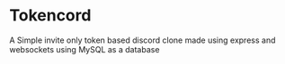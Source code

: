 # Tokencord
A Simple invite only token based discord clone made using express and websockets using MySQL as a database
